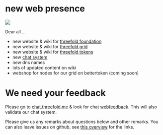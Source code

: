 # new web presence

![](https://images.unsplash.com/photo-1510386662802-0213f10cd59f?ixlib=rb-0.3.5&ixid=eyJhcHBfaWQiOjEyMDd9&s=83aa5f299283e8c65a8776e244dcd5c7&auto=format&fit=crop&w=1267&q=80)

Dear all ...

- new website & wiki for [threefold foundation](http://www2.threefold.me)
- new website & wiki for [threefold grid](http://grid.threefold.me)
- new website & wiki for [threefold tokens](http://tokens.threefold.me)
- new [chat system](https://chat.grid.tf/signup_user_complete/?id=wpz16r964bdnuqxc5p7kn5upmo)
- new dns names
- lots of updated content on wiki
- webshop for nodes for our grid on bettertoken (coming soon)

# We need your feedback

Please go to [chat.threefold.me](https://chat.grid.tf/signup_user_complete/?id=wpz16r964bdnuqxc5p7kn5upmo) & look for chat [webfeedback](https://chat.grid.tf/threefold/channels/webfeedback).
This will also validate our chat system.

Please give us any remarks about questions below and other remarks.
You can also leave issues on github, see [this overview](https://threefoldfoundation.github.io/info_foundation/#/web_resources) for the links.


